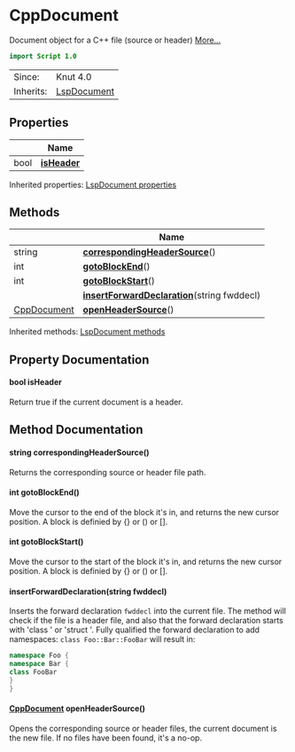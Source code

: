 # CppDocument

Document object for a C++ file (source or header) [More...](#detailed-description)

```qml
import Script 1.0
```

<table>
<tr><td>Since:</td><td>Knut 4.0</td></tr>
<tr><td>Inherits:</td><td><a href="LspDocument.html">LspDocument</a></td></tr>
</table>

## Properties

| | Name |
|-|-|
|bool|**[isHeader](#isHeader)**|

Inherited properties: [LspDocument properties](../script/lspdocument.md#properties)

## Methods

| | Name |
|-|-|
|string |**[correspondingHeaderSource](#correspondingHeaderSource)**()|
|int |**[gotoBlockEnd](#gotoBlockEnd)**()|
|int |**[gotoBlockStart](#gotoBlockStart)**()|
||**[insertForwardDeclaration](#insertForwardDeclaration)**(string fwddecl)|
|[CppDocument](../script/cppdocument.md) |**[openHeaderSource](#openHeaderSource)**()|

Inherited methods: [LspDocument methods](../script/lspdocument.md#methods)

## Property Documentation

#### <a name="isHeader"></a>bool **isHeader**

Return true if the current document is a header.

## Method Documentation

#### <a name="correspondingHeaderSource"></a>string **correspondingHeaderSource**()

Returns the corresponding source or header file path.

#### <a name="gotoBlockEnd"></a>int **gotoBlockEnd**()

Move the cursor to the end of the block it's in, and returns the new cursor position.
A block is definied by {} or () or [].

#### <a name="gotoBlockStart"></a>int **gotoBlockStart**()

Move the cursor to the start of the block it's in, and returns the new cursor position.
A block is definied by {} or () or [].

#### <a name="insertForwardDeclaration"></a>**insertForwardDeclaration**(string fwddecl)

Inserts the forward declaration `fwddecl` into the current file.
The method will check if the file is a header file, and also that the forward declaration starts with 'class ' or
'struct '. Fully qualified the forward declaration to add namespaces: `class Foo::Bar::FooBar` will result in:

```cpp
namespace Foo {
namespace Bar {
class FooBar
}
}
```

#### <a name="openHeaderSource"></a>[CppDocument](../script/cppdocument.md) **openHeaderSource**()

Opens the corresponding source or header files, the current document is the new file.
If no files have been found, it's a no-op.
